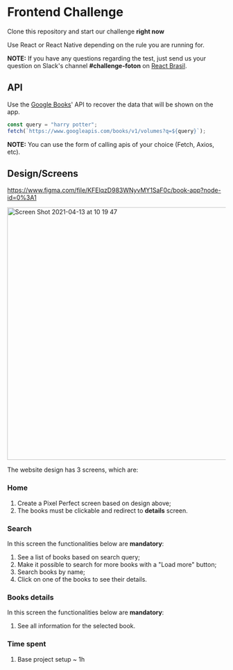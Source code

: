 # Frontend Challenge

Clone this repository and start our challenge **right now**

Use React or React Native depending on the rule you are running for.

**NOTE:** If you have any questions regarding the test, just send us your question on Slack's channel **#challenge-foton** on [React Brasil](https://react-brasil-slack.herokuapp.com/).

## API

Use the [Google Books](https://developers.google.com/books/docs/v1/using)' API to recover the data that will be shown on the app.

```js
const query = "harry potter";
fetch(`https://www.googleapis.com/books/v1/volumes?q=${query}`);
```

**NOTE:** You can use the form of calling apis of your choice (Fetch, Axios, etc).

## Design/Screens

https://www.figma.com/file/KFElqzD983WNyvMY1SaF0c/book-app?node-id=0%3A1

<img width="581" alt="Screen Shot 2021-04-13 at 10 19 47" src="https://user-images.githubusercontent.com/13947203/114559257-eb55ad00-9c41-11eb-9617-4e7627cc373e.png">

The website design has 3 screens, which are:

### Home

1. Create a Pixel Perfect screen based on design above;
2. The books must be clickable and redirect to **details** screen.

### Search

In this screen the functionalities below are **mandatory**:

1. See a list of books based on search query;
2. Make it possible to search for more books with a "Load more" button;
3. Search books by name;
4. Click on one of the books to see their details.

### Books details

In this screen the functionalities below are **mandatory**:

1. See all information for the selected book.

### Time spent

1. Base project setup ~ 1h
